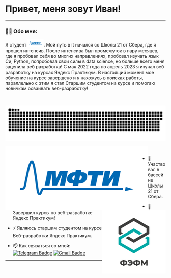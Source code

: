 # Привет, меня зовут Иван!

---

### :man_technologist: Обо мне:

Я студент <img src="assets/logo/mipt_rus_png.png" width="50px">. Мой путь в it начался со Школы 21 от Сбера, где я прошел интенсив. После интенсива был промежуток в пару месяцев, где я пробовал себя во многих направлениях, пробовал изучать язык Си, Python, попробовал свои силы в data science, но больше всего меня зацепила веб разработка! С мая 2022 года по апрель 2023 я изучал веб разработку на курсах Яндекс Практикум. В настоящий момент мое обучение на курсе завершено и я нахожусь в поисках работы, параллельно с этим я стал Старшим студентом на курсе и помогаю новичкам осваивать веб-разработку!

</br>

<p align="center">
 <img width="600" src="assets/github-snake.svg" alt="snake"/>
</p>

<p>
 <img src="assets/logo/mipt_rus_png.png" height="200px" align="left">
 <img src="assets/logo/Того_ФЭФМ.png" height="200px" align="right">

</p>

<br/>


- :telescope: Участвовал в бассейне Школы 21 от Сбера.

- :seedling: Завершил курсы по веб-разработке Яндекс Практикум!

- :zap: Являюсь старшим студентом на курсе Веб-разработки Яндекс Практикум.

- :mailbox: Как связаться со мной: [![Telegram Badge](https://img.shields.io/badge/-Telegram-blue?style=flat&logo=Telegram&logoColor=white)](https://t.me/bonaqua00) [![Gmail Badge](https://img.shields.io/badge/-Gmail-red?style=flat&logo=Gmail&logoColor=white)](mailto:wertycin@gmail.com)

---
